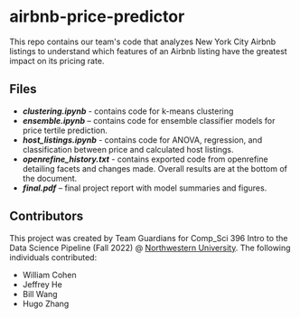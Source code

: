 # airbnb-price-predictor

This repo contains our team's code that analyzes New York City Airbnb listings to understand which features of an Airbnb listing have the greatest impact on its pricing rate.

## Files

* ***clustering.ipynb*** - contains code for k-means clustering
* ***ensemble.ipynb*** – contains code for ensemble classifier models for price tertile prediction.
* ***host_listings.ipynb*** - contains code for ANOVA, regression, and classification between price and calculated host listings.
* ***openrefine_history.txt*** - contains exported code from openrefine detailing facets and changes made. Overall results are at the bottom of the document.
* ***final.pdf*** – final project report with model summaries and figures.

## Contributors

This project was created by Team Guardians for Comp_Sci 396 Intro to the Data Science Pipeline (Fall 2022) @ [Northwestern University](https://www.mccormick.northwestern.edu/computer-science/academics/courses/descriptions/396-3.html). The following individuals contributed:

* William Cohen
* Jeffrey He
* Bill Wang
* Hugo Zhang
